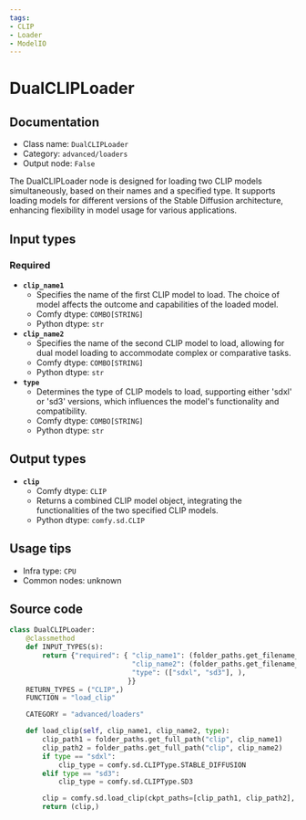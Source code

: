 ```yaml
---
tags:
- CLIP
- Loader
- ModelIO
---
```


# DualCLIPLoader
## Documentation
- Class name: `DualCLIPLoader`
- Category: `advanced/loaders`
- Output node: `False`

The DualCLIPLoader node is designed for loading two CLIP models simultaneously, based on their names and a specified type. It supports loading models for different versions of the Stable Diffusion architecture, enhancing flexibility in model usage for various applications.
## Input types
### Required
- **`clip_name1`**
    - Specifies the name of the first CLIP model to load. The choice of model affects the outcome and capabilities of the loaded model.
    - Comfy dtype: `COMBO[STRING]`
    - Python dtype: `str`
- **`clip_name2`**
    - Specifies the name of the second CLIP model to load, allowing for dual model loading to accommodate complex or comparative tasks.
    - Comfy dtype: `COMBO[STRING]`
    - Python dtype: `str`
- **`type`**
    - Determines the type of CLIP models to load, supporting either 'sdxl' or 'sd3' versions, which influences the model's functionality and compatibility.
    - Comfy dtype: `COMBO[STRING]`
    - Python dtype: `str`
## Output types
- **`clip`**
    - Comfy dtype: `CLIP`
    - Returns a combined CLIP model object, integrating the functionalities of the two specified CLIP models.
    - Python dtype: `comfy.sd.CLIP`
## Usage tips
- Infra type: `CPU`
- Common nodes: unknown


## Source code
```python
class DualCLIPLoader:
    @classmethod
    def INPUT_TYPES(s):
        return {"required": { "clip_name1": (folder_paths.get_filename_list("clip"), ),
                              "clip_name2": (folder_paths.get_filename_list("clip"), ),
                              "type": (["sdxl", "sd3"], ),
                             }}
    RETURN_TYPES = ("CLIP",)
    FUNCTION = "load_clip"

    CATEGORY = "advanced/loaders"

    def load_clip(self, clip_name1, clip_name2, type):
        clip_path1 = folder_paths.get_full_path("clip", clip_name1)
        clip_path2 = folder_paths.get_full_path("clip", clip_name2)
        if type == "sdxl":
            clip_type = comfy.sd.CLIPType.STABLE_DIFFUSION
        elif type == "sd3":
            clip_type = comfy.sd.CLIPType.SD3

        clip = comfy.sd.load_clip(ckpt_paths=[clip_path1, clip_path2], embedding_directory=folder_paths.get_folder_paths("embeddings"), clip_type=clip_type)
        return (clip,)

```
